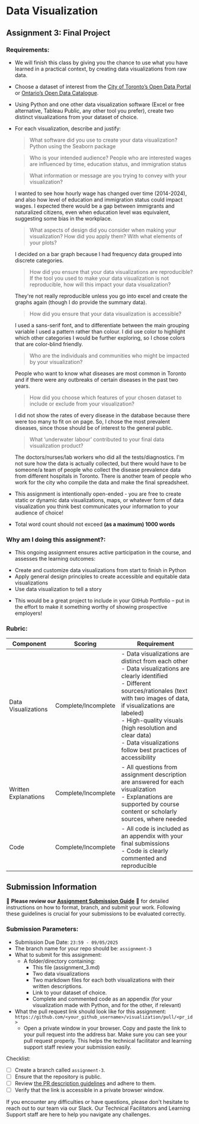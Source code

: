 # Data Visualization

## Assignment 3: Final Project

### Requirements:
- We will finish this class by giving you the chance to use what you have learned in a practical context, by creating data visualizations from raw data. 
- Choose a dataset of interest from the [City of Toronto’s Open Data Portal](https://www.toronto.ca/city-government/data-research-maps/open-data/) or [Ontario’s Open Data Catalogue](https://data.ontario.ca/). 
- Using Python and one other data visualization software (Excel or free alternative, Tableau Public, any other tool you prefer), create two distinct visualizations from your dataset of choice.  
- For each visualization, describe and justify: 
    > What software did you use to create your data visualization?
    Python using the Seaborn package

    > Who is your intended audience? 
    People who are interested wages are influenced by time, education status, and immigration status
    
    > What information or message are you trying to convey with your visualization? 
   
    I wanted to see how hourly wage has changed over time (2014-2024), and also how level of education and immigration status could impact wages. I expected there would be a gap between immigrants and naturalized citizens, even when education level was equivalent, suggesting some bias in the workplace.  
    
    > What aspects of design did you consider when making your visualization? How did you apply them? With what elements of your plots? 
    
    I decided on a bar graph because I had frequency data grouped into discrete categories. 
    
    > How did you ensure that your data visualizations are reproducible? If the tool you used to make your data visualization is not reproducible, how will this impact your data visualization? 
   
    They're not really reproducible unless you go into excel and create the graphs again (though I do provide the summary data). 
    
    > How did you ensure that your data visualization is accessible?  
    
    I used a sans-serif font, and to differentiate between the main grouping variable I used a pattern rather than colour. I did use color to highlight which other categories I would be further exploring, so I chose colors that are color-blind friendly.
    
    > Who are the individuals and communities who might be impacted by your visualization? 

    People who want to know what diseases are most common in Toronto and if there were any outbreaks of certain diseases in the past two years.
    
    > How did you choose which features of your chosen dataset to include or exclude from your visualization? 

    I did not show the rates of every disease in the database because there were too many to fit on on page. So, I chose the most prevalent diseases, since those should be of interest to the general public.
    
    > What ‘underwater labour’ contributed to your final data visualization product?

    The doctors/nurses/lab workers who did all the tests/diagnostics. I'm not sure how the data is actually collected, but there would have to be someone/a team of people who collect the disease prevalence data from different hospitals in Toronto. There is another team of people who work for the city who compile the data and make the final spreadsheet.

- This assignment is intentionally open-ended - you are free to create static or dynamic data visualizations, maps, or whatever form of data visualization you think best communicates your information to your audience of choice! 
- Total word count should not exceed **(as a maximum) 1000 words** 
 
### Why am I doing this assignment?:  
- This ongoing assignment ensures active participation in the course, and assesses the learning outcomes: 
* Create and customize data visualizations from start to finish in Python
* Apply general design principles to create accessible and equitable data visualizations
* Use data visualization to tell a story  
- This would be a great project to include in your GitHub Portfolio – put in the effort to make it something worthy of showing prospective employers!

### Rubric:

| Component         | Scoring  | Requirement                                                                 |
|-------------------|----------|-----------------------------------------------------------------------------|
| Data Visualizations | Complete/Incomplete | - Data visualizations are distinct from each other<br>- Data visualizations are clearly identified<br>- Different sources/rationales (text with two images of data, if visualizations are labeled)<br>- High-quality visuals (high resolution and clear data)<br>- Data visualizations follow best practices of accessibility |
| Written Explanations | Complete/Incomplete | - All questions from assignment description are answered for each visualization<br>- Explanations are supported by course content or scholarly sources, where needed |
| Code              | Complete/Incomplete | - All code is included as an appendix with your final submissions<br>- Code is clearly commented and reproducible |

## Submission Information

🚨 **Please review our [Assignment Submission Guide](https://github.com/UofT-DSI/onboarding/blob/main/onboarding_documents/submissions.md)** 🚨 for detailed instructions on how to format, branch, and submit your work. Following these guidelines is crucial for your submissions to be evaluated correctly.

### Submission Parameters:
* Submission Due Date: `23:59 - 09/05/2025`
* The branch name for your repo should be: `assignment-3`
* What to submit for this assignment:
    * A folder/directory containing:
        * This file (assignment_3.md)
        * Two data visualizations 
        * Two markdown files for each both visualizations with their written descriptions.
        * Link to your dataset of choice.
        * Complete and commented code as an appendix (for your visualization made with Python, and for the other, if relevant) 
* What the pull request link should look like for this assignment: `https://github.com/<your_github_username>/visualization/pull/<pr_id>`
    * Open a private window in your browser. Copy and paste the link to your pull request into the address bar. Make sure you can see your pull request properly. This helps the technical facilitator and learning support staff review your submission easily.

Checklist:
- [ ] Create a branch called `assignment-3`.
- [ ] Ensure that the repository is public.
- [ ] Review [the PR description guidelines](https://github.com/UofT-DSI/onboarding/blob/main/onboarding_documents/submissions.md#guidelines-for-pull-request-descriptions) and adhere to them.
- [ ] Verify that the link is accessible in a private browser window.

If you encounter any difficulties or have questions, please don't hesitate to reach out to our team via our Slack. Our Technical Facilitators and Learning Support staff are here to help you navigate any challenges.
